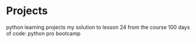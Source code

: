 # Projects
python learning projects
my solution to lesson 24 from the course 100 days of code: python pro bootcamp
